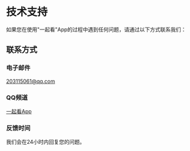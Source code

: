 # 技术支持

如果您在使用"一起看"App的过程中遇到任何问题，请通过以下方式联系我们：

## 联系方式

### 电子邮件
[203115061@qq.com](mailto:203115061@qq.com)

### QQ频道
[一起看App](https://pd.qq.com/s/fzjfsz3zk)

### 反馈时间
我们会在24小时内回复您的问题。  